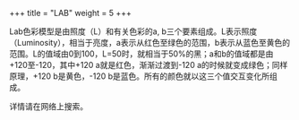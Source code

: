 +++
title = "LAB"
weight = 5
+++

Lab色彩模型是由照度（L）和有关色彩的a, b三个要素组成。L表示照度（Luminosity），相当于亮度，a表示从红色至绿色的范围，b表示从蓝色至黄色的范围。L的值域由0到100，L=50时，就相当于50%的黑；a和b的值域都是由+120至-120，其中+120 a就是红色，渐渐过渡到-120 a的时候就变成绿色；同样原理，+120 b是黄色，-120 b是蓝色。所有的颜色就以这三个值交互变化所组成。

详情请在网络上搜索。
